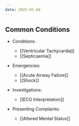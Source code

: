 ```yaml
---
date: 2025-01-04
---
```

## Common Conditions
<!-- QueryToSerialize: list rows.file.link from "01 Disciplines" where  contains(Rotations, "[" + this.file.name + "](" + replace(this.file.folder + "/" + this.file.name + "." + this.file.ext, " ", "%20")   + ")") OR contains(Rotations, this.file.link) group by reverse(split(file.folder, "/"))[0] -->
<!-- SerializedQuery: list rows.file.link from "01 Disciplines" where  contains(Rotations, "[" + this.file.name + "](" + replace(this.file.folder + "/" + this.file.name + "." + this.file.ext, " ", "%20")   + ")") OR contains(Rotations, this.file.link) group by reverse(split(file.folder, "/"))[0] -->
- Conditions: 
    - [[Ventricular Tachycardia]]
    - [[Septicaemia]]

- Emergencies: 
    - [[Acute Airway Failure]]
    - [[Shock]]

- Investigations: 
    - [[ECG Interpretation]]

- Presenting Complaints: 
    - [[Altered Mental Status]]

<!-- SerializedQuery END -->
